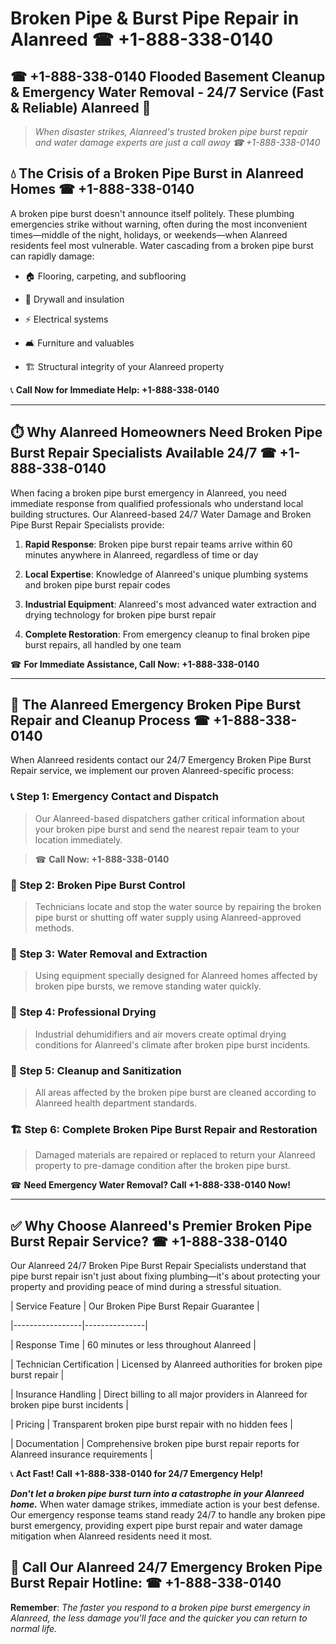 # Broken Pipe & Burst Pipe Repair in Alanreed ☎ +1-888-338-0140  
## ☎ +1-888-338-0140 Flooded Basement Cleanup & Emergency Water Removal - 24/7 Service (Fast & Reliable) Alanreed 🚨  

> *When disaster strikes, Alanreed's trusted broken pipe burst repair and water damage experts are just a call away ☎ +1-888-338-0140*  

## 💧 The Crisis of a Broken Pipe Burst in Alanreed Homes ☎ +1-888-338-0140  

A broken pipe burst doesn't announce itself politely. These plumbing emergencies strike without warning, often during the most inconvenient times—middle of the night, holidays, or weekends—when Alanreed residents feel most vulnerable. Water cascading from a broken pipe burst can rapidly damage:  

* 🏠 Flooring, carpeting, and subflooring  
* 🧱 Drywall and insulation  
* ⚡ Electrical systems  
* 🛋️ Furniture and valuables  
* 🏗️ Structural integrity of your Alanreed property  

📞 **Call Now for Immediate Help: +1-888-338-0140**  

---  

## ⏱️ Why Alanreed Homeowners Need Broken Pipe Burst Repair Specialists Available 24/7 ☎ +1-888-338-0140  

When facing a broken pipe burst emergency in Alanreed, you need immediate response from qualified professionals who understand local building structures. Our Alanreed-based 24/7 Water Damage and Broken Pipe Burst Repair Specialists provide:  

1. **Rapid Response**: Broken pipe burst repair teams arrive within 60 minutes anywhere in Alanreed, regardless of time or day  
2. **Local Expertise**: Knowledge of Alanreed's unique plumbing systems and broken pipe burst repair codes  
3. **Industrial Equipment**: Alanreed's most advanced water extraction and drying technology for broken pipe burst repair  
4. **Complete Restoration**: From emergency cleanup to final broken pipe burst repairs, all handled by one team  

☎ **For Immediate Assistance, Call Now: +1-888-338-0140**  

---  

## 🔧 The Alanreed Emergency Broken Pipe Burst Repair and Cleanup Process ☎ +1-888-338-0140  

When Alanreed residents contact our 24/7 Emergency Broken Pipe Burst Repair service, we implement our proven Alanreed-specific process:  

### 📞 Step 1: Emergency Contact and Dispatch  
> Our Alanreed-based dispatchers gather critical information about your broken pipe burst and send the nearest repair team to your location immediately.  
> ☎ **Call Now: +1-888-338-0140**  

### 🚿 Step 2: Broken Pipe Burst Control  
> Technicians locate and stop the water source by repairing the broken pipe burst or shutting off water supply using Alanreed-approved methods.  

### 🌊 Step 3: Water Removal and Extraction  
> Using equipment specially designed for Alanreed homes affected by broken pipe bursts, we remove standing water quickly.  

### 💨 Step 4: Professional Drying  
> Industrial dehumidifiers and air movers create optimal drying conditions for Alanreed's climate after broken pipe burst incidents.  

### 🧼 Step 5: Cleanup and Sanitization  
> All areas affected by the broken pipe burst are cleaned according to Alanreed health department standards.  

### 🏗️ Step 6: Complete Broken Pipe Burst Repair and Restoration  
> Damaged materials are repaired or replaced to return your Alanreed property to pre-damage condition after the broken pipe burst.  

☎ **Need Emergency Water Removal? Call +1-888-338-0140 Now!**  

---  

## ✅ Why Choose Alanreed's Premier Broken Pipe Burst Repair Service? ☎ +1-888-338-0140  

Our Alanreed 24/7 Broken Pipe Burst Repair Specialists understand that pipe burst repair isn't just about fixing plumbing—it's about protecting your property and providing peace of mind during a stressful situation.  

| Service Feature | Our Broken Pipe Burst Repair Guarantee |  
|-----------------|---------------|  
| Response Time | 60 minutes or less throughout Alanreed |  
| Technician Certification | Licensed by Alanreed authorities for broken pipe burst repair |  
| Insurance Handling | Direct billing to all major providers in Alanreed for broken pipe burst incidents |  
| Pricing | Transparent broken pipe burst repair with no hidden fees |  
| Documentation | Comprehensive broken pipe burst repair reports for Alanreed insurance requirements |  

📞 **Act Fast! Call +1-888-338-0140 for 24/7 Emergency Help!**  

***Don't let a broken pipe burst turn into a catastrophe in your Alanreed home.*** When water damage strikes, immediate action is your best defense. Our emergency response teams stand ready 24/7 to handle any broken pipe burst emergency, providing expert pipe burst repair and water damage mitigation when Alanreed residents need it most.  

## 📱 Call Our Alanreed 24/7 Emergency Broken Pipe Burst Repair Hotline: ☎ +1-888-338-0140  

**Remember**: *The faster you respond to a broken pipe burst emergency in Alanreed, the less damage you'll face and the quicker you can return to normal life.*